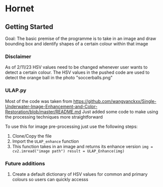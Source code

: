 # Hornet

## Getting Started 
Goal: The basic premise of the programme is to take in an image and draw bounding box and identify shapes of a certain colour within that image

### Disclaimer
As of 2/11/23 HSV values need to be changed whenever user wants to detect a certain colour. The HSV values in the pushed code are used to detect the orange ball in the photo "soccerballs.png" 

### ULAP.py
Most of the code was taken from https://github.com/wangyanckxx/Single-Underwater-Image-Enhancement-and-Color-Restoration/blob/master/README.md
Just added some code to make using the processing techniques more straightforward 

To use this for image pre-processing just use the following steps: 
1. Clone/Copy the file
2. Import the `ULAP_enhance` function
3. This function takes in an image and returns its enhance version
`
img = cv2.imread("image path")
result = ULAP_Enhance(img)
`

### Future additions 
1. Create a default dictionary of HSV values for common and primary colours so users can quickly accesss
